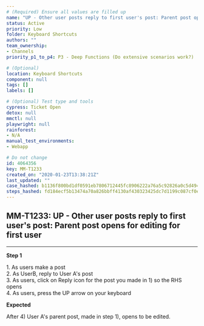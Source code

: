 ```yaml
---
# (Required) Ensure all values are filled up
name: "UP - Other user posts reply to first user's post: Parent post opens for editing for first user"
status: Active
priority: Low
folder: Keyboard Shortcuts
authors: ""
team_ownership:
- Channels
priority_p1_to_p4: P3 - Deep Functions (Do extensive scenarios work?)

# (Optional)
location: Keyboard Shortcuts
component: null
tags: []
labels: []

# (Optional) Test type and tools
cypress: Ticket Open
detox: null
mmctl: null
playwright: null
rainforest:
- N/A
manual_test_environments:
- Webapp

# Do not change
id: 4064356
key: MM-T1233
created_on: "2020-01-23T13:38:21Z"
last_updated: ""
case_hashed: b1136f800bd1df0591eb7806712445fc8906222a76a5c92826a0c5d494003c9b65d2ce52c9b00112ddf7cbe1b848ee3e
steps_hashed: fd184ecf5b13474a70a826bbff4130af430323425dc7d1199c087cf0ee48a7b9ff09ec95fe58e92ab752a25c8e0ac39b
---
```


<!-- (Auto-generated) Based on frontmatter's "key" and "name" -->

## MM-T1233: UP - Other user posts reply to first user's post: Parent post opens for editing for first user

---

**Step 1**

1\. As users make a post\
2\. As UserB, reply to User A's post\
3\. As users, click on Reply icon for the post you made in 1) so the RHS opens\
4\. As users, press the UP arrow on your keyboard

**Expected**

After 4) User A's parent post, made in step 1), opens to be edited.
